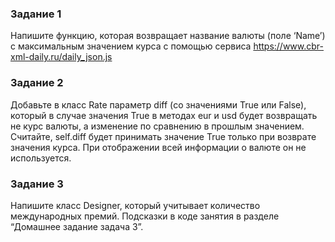 ### Задание 1
Напишите функцию, которая возвращает название валюты (поле ‘Name’) с максимальным значением курса с помощью сервиса https://www.cbr-xml-daily.ru/daily_json.js

### Задание 2
Добавьте в класс Rate параметр diff (со значениями True или False), который в случае значения True в методах eur и usd будет возвращать не курс валюты, а изменение по сравнению в прошлым значением. Считайте, self.diff будет принимать значение True только при возврате значения курса. При отображении всей информации о валюте он не используется.

### Задание 3
Напишите класс Designer, который учитывает количество международных премий. Подсказки в коде занятия в разделе “Домашнее задание задача 3”.